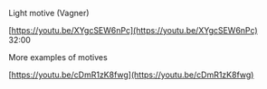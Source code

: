 Light motive (Vagner)  
  
[https://youtu.be/XYgcSEW6nPc](https://youtu.be/XYgcSEW6nPc)  
32:00  
  

  
More examples of motives  
  
[https://youtu.be/cDmR1zK8fwg](https://youtu.be/cDmR1zK8fwg)